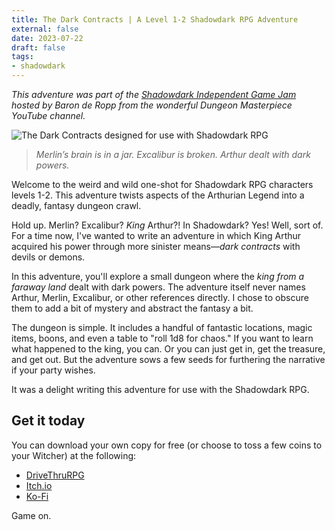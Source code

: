 ```yaml
---
title: The Dark Contracts | A Level 1-2 Shadowdark RPG Adventure
external: false
date: 2023-07-22
draft: false
tags: 
- shadowdark
---
```

*This adventure was part of the [Shadowdark Independent Game Jam](https://itch.io/jam/shadowdark-independent-game-jam) hosted by Baron de Ropp from the wonderful Dungeon Masterpiece YouTube channel.*

![The Dark Contracts designed for use with Shadowdark RPG](/images/dark-contracts-blog.png)

> _Merlin’s brain is in a jar. Excalibur is broken. Arthur dealt with dark powers._

Welcome to the weird and wild one-shot for Shadowdark RPG characters levels 1-2. This adventure twists aspects of the Arthurian Legend into a deadly, fantasy dungeon crawl.

Hold up. Merlin? Excalibur? *King* Arthur?! In Shadowdark? Yes! Well, sort of. For a time now, I've wanted to write an adventure in which King Arthur acquired his power through more sinister means—*dark contracts* with devils or demons.

In this adventure, you'll explore a small dungeon where the *king from a faraway land* dealt with dark powers. The adventure itself never names Arthur, Merlin, Excalibur, or other references directly. I chose to obscure them to add a bit of mystery and abstract the fantasy a bit. 

The dungeon is simple. It includes a handful of fantastic locations, magic items, boons, and even a table to "roll 1d8 for chaos." If you want to learn what happened to the king, you can. Or you can just get in, get the treasure, and get out. But the adventure sows a few seeds for furthering the narrative if your party wishes.

It was a delight writing this adventure for use with the Shadowdark RPG. 

## Get it today
You can download your own copy for free (or choose to toss a few coins to your Witcher) at the following:
- [DriveThruRPG](https://www.drivethrurpg.com/product/445360/The-Dark-Contracts)
- [Itch.io](https://phd20.itch.io/the-dark-contracts)
- [Ko-Fi](https://ko-fi.com/s/db4147572c)

Game on.